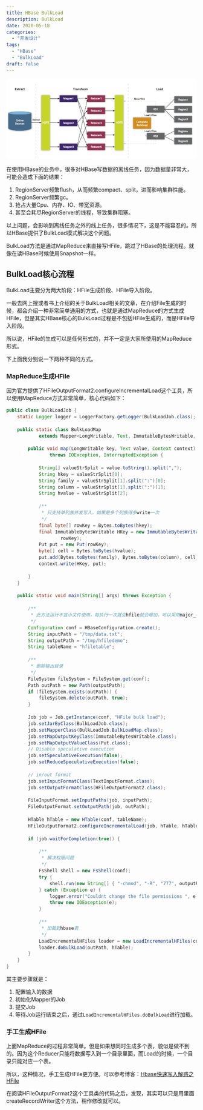 ```yaml
---
title: HBase BulkLoad
description: BulkLoad
date: 2020-05-18
categories:
  - "开发设计"
tags:
  - "HBase"
  - "BulkLoad"
draft: false
---
```

![20200727110435](https://raw.githubusercontent.com/hujianxin/pico/master/img/20200727110435.png)
<!--more-->

在使用HBase的业务中，很多对HBase写数据的离线任务，因为数据量非常大，可能会造成下面的结果：
1. RegionServer频繁flush，从而频繁compact、split，进而影响集群性能。
2. RegionServer频繁gc。
3. 抢占大量Cpu、内存、IO、带宽资源。
4. 甚至会耗尽RegionServer的线程，导致集群阻塞。

以上问题，会影响到离线任务之外的线上任务，很多情况下，这是不能容忍的。所以HBase提供了BulkLoad模式解决这个问题。

BulkLoad方法是通过MapReduce来直接写HFile，跳过了HBase的处理流程。就像在读HBase时候使用Snapshot一样。

## BulkLoad核心流程
BulkLoad主要分为两大阶段：HFile生成阶段、HFile导入阶段。

一般去网上搜或者书上介绍的关于BulkLoad相关的文章，在介绍File生成的时候，都会介绍一种非常简单通用的方式，也就是通过MapReduce的方式生成HFile，但是其实HBase核心的BulkLoad过程是不包括HFile生成的，而是HFile导入阶段。

所以说，HFile的生成可以是任何形式的，并不一定是大家所使用的MapReduce形式。

下上面我分别说一下两种不同的方式。

### MapReduce生成HFile
因为官方提供了HFileOutputFormat2.configureIncrementalLoad这个工具，所以使用MapReduce方式非常简单，核心代码如下：

```java
public class BulkLoadJob {
    static Logger logger = LoggerFactory.getLogger(BulkLoadJob.class);

    public static class BulkLoadMap
            extends Mapper<LongWritable, Text, ImmutableBytesWritable, Put> {

        public void map(LongWritable key, Text value, Context context)
                throws IOException, InterruptedException {

            String[] valueStrSplit = value.toString().split(",");
            String hkey = valueStrSplit[0];
            String family = valueStrSplit[1].split(":")[0];
            String column = valueStrSplit[1].split(":")[1];
            String hvalue = valueStrSplit[2];

            /**
             * 只支持单列族并发写入，如果是多个列族得多write一次
             */
            final byte[] rowKey = Bytes.toBytes(hkey);
            final ImmutableBytesWritable HKey = new ImmutableBytesWritable(
                    rowKey);
            Put put = new Put(rowKey);
            byte[] cell = Bytes.toBytes(hvalue);
            put.add(Bytes.toBytes(family), Bytes.toBytes(column), cell);
            context.write(HKey, put);

        }
    }

    public static void main(String[] args) throws Exception {

        /**
         * 此方法运行不宜小文件使用，每执行一次就会hfile就会增加，可以采用major_compact 'tablename' 进行合并
         */
        Configuration conf = HBaseConfiguration.create();
        String inputPath = "/tmp/data.txt";
        String outputPath = "/tmp/hfiledemo";
        String tableName = "hfiletable";

        /**
         * 删除输出目录
         */
        FileSystem fileSystem = FileSystem.get(conf);
        Path outPath = new Path(outputPath);
        if (fileSystem.exists(outPath)) {
            fileSystem.delete(outPath, true);
        }

        Job job = Job.getInstance(conf, "HFile bulk load");
        job.setJarByClass(BulkLoadJob.class);
        job.setMapperClass(BulkLoadJob.BulkLoadMap.class);
        job.setMapOutputKeyClass(ImmutableBytesWritable.class);
        job.setMapOutputValueClass(Put.class);
        // Disable speculative execution
        job.setSpeculativeExecution(false);
        job.setReduceSpeculativeExecution(false);

        // in/out format
        job.setInputFormatClass(TextInputFormat.class);
        job.setOutputFormatClass(HFileOutputFormat2.class);

        FileInputFormat.setInputPaths(job, inputPath);
        FileOutputFormat.setOutputPath(job, outPath);

        HTable hTable = new HTable(conf, tableName);
        HFileOutputFormat2.configureIncrementalLoad(job, hTable, hTable);

        if (job.waitForCompletion(true)) {

            /**
             * 解决权限问题
             */
            FsShell shell = new FsShell(conf);
            try {
                shell.run(new String[] { "-chmod", "-R", "777", outputPath });
            } catch (Exception e) {
                logger.error("Couldnt change the file permissions ", e);
                throw new IOException(e);
            }

            /**
             * 加载到hbase表
             */
            LoadIncrementalHFiles loader = new LoadIncrementalHFiles(conf);
            loader.doBulkLoad(outPath, hTable);
        }
    }
}
```

其主要步骤就是：
1. 配置输入的数据
2. 初始化Mapper的Job
3. 提交Job
4. 等待Job运行结束之后，通过`LoadIncrementalHFiles.doBulkLoad`进行加载。

### 手工生成HFile
上面MapReduce的过程非常简单。但是如果想同时生成多个表，貌似是做不到的。因为这个Reducer只能将数据写入到一个目录里面，而Load的时候，一个目录只能对应一个表。

所以，这种情况，手工生成HFile更方便。可以参考博客：[Hbase快速写入解惑之HFile](http://www.zhangrenhua.com/2016/01/28/hadoop-Hbase%E5%BF%AB%E9%80%9F%E5%86%99%E5%85%A5%E8%A7%A3%E6%83%91%E4%B9%8BHFile/)

在阅读HFileOutputFormat2这个工具类的代码之后，发现，其实可以只是用里面createRecordWriter这个方法，稍作修改就可以。